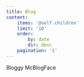 ```yaml
---
title: Blog
content:
    items: '@self.children'
    limit: '10'
    order:
        by: date
        dir: desc
    pagination: '1'
---
```


Bloggy McBlogFace